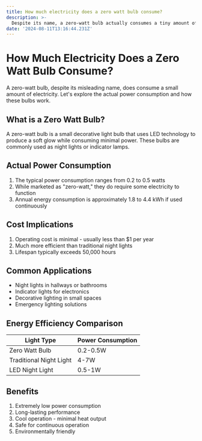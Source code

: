 ```yaml
---
title: How much electricity does a zero watt bulb consume?
description: >-
  Despite its name, a zero-watt bulb actually consumes a tiny amount of electricity - typically between 0.2 to 0.5 watts when illuminated.
date: '2024-08-11T13:16:44.231Z'
---
```

# How Much Electricity Does a Zero Watt Bulb Consume?

A zero-watt bulb, despite its misleading name, does consume a small amount of electricity. Let's explore the actual power consumption and how these bulbs work.

## What is a Zero Watt Bulb?

A zero-watt bulb is a small decorative light bulb that uses LED technology to produce a soft glow while consuming minimal power. These bulbs are commonly used as night lights or indicator lamps.

## Actual Power Consumption

1. The typical power consumption ranges from 0.2 to 0.5 watts
2. While marketed as "zero-watt," they do require some electricity to function
3. Annual energy consumption is approximately 1.8 to 4.4 kWh if used continuously

## Cost Implications

1. Operating cost is minimal - usually less than $1 per year
2. Much more efficient than traditional night lights
3. Lifespan typically exceeds 50,000 hours

## Common Applications

- Night lights in hallways or bathrooms
- Indicator lights for electronics
- Decorative lighting in small spaces
- Emergency lighting solutions

## Energy Efficiency Comparison

| Light Type | Power Consumption |
|------------|------------------|
| Zero Watt Bulb | 0.2-0.5W |
| Traditional Night Light | 4-7W |
| LED Night Light | 0.5-1W |

## Benefits

1. Extremely low power consumption
2. Long-lasting performance
3. Cool operation - minimal heat output
4. Safe for continuous operation
5. Environmentally friendly
